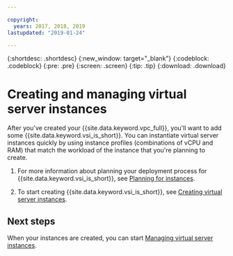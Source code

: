 ```yaml
---

copyright:
  years: 2017, 2018, 2019
lastupdated: "2019-01-24"

---
```


{:shortdesc: .shortdesc}
{:new_window: target="_blank"}
{:codeblock: .codeblock}
{:pre: .pre}
{:screen: .screen}
{:tip: .tip}
{:download: .download}

# Creating and managing virtual server instances

After you've created your {{site.data.keyword.vpc_full}}, you'll want to add some {{site.data.keyword.vsi_is_short}}. You can instantiate virtual server instances quickly by using instance profiles (combinations of vCPU and RAM) that match the workload of the instance that you're planning to create.

1. For more information about planning your deployment process for {{site.data.keyword.vsi_is_short}}, see [Planning for instances](/docs/vsi-is?topic=virtual-servers-is-planning-for-instances). 

2. To start creating {{site.data.keyword.vsi_is_short}}, see [Creating virtual server instances](/docs/vsi-is?topic=virtual-servers-is-creating-virtual-servers).

## Next steps

When your instances are created, you can start [Managing virtual server instances](/docs/vsi-is?topic=virtual-servers-is-managing-virtual-server-instances).
